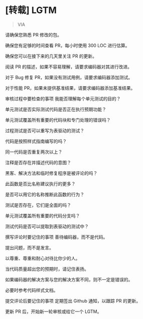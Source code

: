 # [转载] LGTM

> VIA

请确保您熟悉 PR 修改的包。

确保您有足够的时间查看 PR，每小时使用 300 LOC 进行估算。

确保您可以在接下来的几天里关注 PR 的更新。

阅读 PR 的描述，如果不容易理解，请要求编码器对其进行改进。

对于 Bug 修复 PR，如果没有测试用例，请要求编码器添加测试。

对于性能 PR，如果未提供基准结果，请要求编码器添加基准结果。

审核过程中要检查的事项
我能否理解每个单元测试的目的？

单元测试是否实际测试代码是否正在执行预期功能？

单元测试覆盖所有重要的代码块和专门处理的错误吗？

过程测试是否可以重写为表驱动的测试？

代码是按照样式指南编写的吗？

同一代码是否重复两次以上？

注释是否存在并描述代码的意图？

黑客、解决方法和临时修复程序是被评论的吗？

此函数是否比名称建议执行的更多？

是否可以用它的名称推断此函数的行为？

测试是否存在，它们是全面的吗？

单元测试覆盖所有重要的代码分支吗？

测试代码是否可以提取到表驱动的测试中？

撰写评论时要记住的事项
善待编码器，而不是代码。

提出问题，而不是发言。

以尊重、尊重和耐心对待比你少的人。

当代码质量超出您的预期时，请记住表扬。

如果编码器的解决方案与您的解决方案不同，则不一定是错误的。

必要时参考代码样式文档。

提交评论后要记住的事项
定期签出 Github 通知，以跟踪 PR 的更新。

更新 PR 后，开始新一轮审核或给它一个 LGTM。